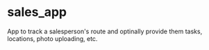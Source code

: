 # sales_app

App to track a salesperson's route and optinally provide them tasks, locations, photo uploading, etc.
